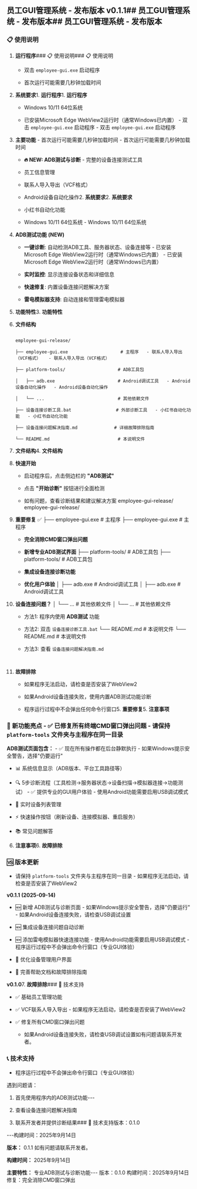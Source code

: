 ## 员工GUI管理系统 - 发布版本 v0.1.1## 员工GUI管理系统 - 发布版本## 员工GUI管理系统 - 发布版本



### 📋 使用说明



1. **运行程序**### 📋 使用说明### 📋 使用说明

   - 双击 `employee-gui.exe` 启动程序

   - 首次运行可能需要几秒钟加载时间



2. **系统要求**1. **运行程序**1. **运行程序**

   - Windows 10/11 64位系统

   - 已安装Microsoft Edge WebView2运行时（通常Windows已内置）   - 双击 `employee-gui.exe` 启动程序   - 双击 `employee-gui.exe` 启动程序



3. **主要功能**   - 首次运行可能需要几秒钟加载时间   - 首次运行可能需要几秒钟加载时间

   - **🔥 NEW: ADB测试与诊断** - 完整的设备连接测试工具

   - 员工信息管理

   - 联系人导入导出（VCF格式）

   - Android设备自动化操作2. **系统要求**2. **系统要求**

   - 小红书自动化功能

   - Windows 10/11 64位系统   - Windows 10/11 64位系统

4. **ADB测试功能 (NEW)**

   - **一键诊断**: 自动检测ADB工具、服务器状态、设备连接等   - 已安装Microsoft Edge WebView2运行时（通常Windows已内置）   - 已安装Microsoft Edge WebView2运行时（通常Windows已内置）

   - **实时监控**: 显示连接设备状态和详细信息

   - **快速修复**: 内置设备连接问题解决方案

   - **雷电模拟器支持**: 自动连接和管理雷电模拟器

3. **功能特性**3. **功能特性**

5. **文件结构**

   ```   - 员工信息管理   - 员工信息管理

   employee-gui-release/

   ├── employee-gui.exe                    # 主程序   - 联系人导入导出（VCF格式）   - 联系人导入导出（VCF格式）

   ├── platform-tools/                    # ADB工具包

   │   ├── adb.exe                        # Android调试工具   - Android设备自动化操作   - Android设备自动化操作

   │   └── ...                            # 其他依赖文件

   ├── 设备连接诊断工具.bat                 # 外部诊断工具   - 小红书自动化功能   - 小红书自动化功能

   ├── 设备连接问题解决指南.md              # 详细故障排除指南

   └── README.md                          # 本说明文件

   ```

4. **文件结构**4. **文件结构**

6. **快速开始**

   - 启动程序后，点击侧边栏的 **"ADB测试"**    ```   ```

   - 点击 **"开始诊断"** 按钮进行全面检测

   - 如有问题，查看诊断结果和建议解决方案   employee-gui-release/   employee-gui-release/



7. **重要修复** ✅   ├── employee-gui.exe          # 主程序   ├── employee-gui.exe          # 主程序

   - **完全消除CMD窗口弹出问题**

   - **新增专业ADB测试界面**   ├── platform-tools/          # ADB工具包   ├── platform-tools/          # ADB工具包

   - **集成设备连接诊断功能**

   - **优化用户体验**   │   ├── adb.exe              # Android调试工具   │   ├── adb.exe              # Android调试工具



8. **设备连接问题？**   │   └── ...                  # 其他依赖文件   │   └── ...                  # 其他依赖文件

   - 方法1: 程序内使用 **ADB测试** 功能

   - 方法2: 双击 `设备连接诊断工具.bat`   └── README.md                # 本说明文件   └── README.md                # 本说明文件

   - 方法3: 查看 `设备连接问题解决指南.md`

   ```   ```

9. **故障排除**

   - 如果程序无法启动，请检查是否安装了WebView2

   - 如果Android设备连接失败，使用内置ADB测试功能诊断

   - 程序运行过程中不会弹出任何命令行窗口5. **重要修复**5. **注意事项**



### 🔧 新功能亮点   - ✅ 已修复所有终端CMD窗口弹出问题   - 请保持 `platform-tools` 文件夹与主程序在同一目录



**ADB测试页面包含：**   - ✅ 现在所有操作都在后台静默执行   - 如果Windows提示安全警告，选择"仍要运行"

- 📊 系统信息显示（ADB版本、平台工具路径等）

- 🔍 5步诊断流程（工具检测→服务器状态→设备扫描→模拟器连接→功能测试）   - ✅ 提供专业的GUI用户体验   - 使用Android功能需要启用USB调试模式

- 📱 实时设备列表管理

- ⚡ 快速操作按钮（刷新设备、连接模拟器、重启服务）

- 📚 常见问题解答

6. **注意事项**6. **故障排除**

### 🆚 版本更新

   - 请保持 `platform-tools` 文件夹与主程序在同一目录   - 如果程序无法启动，请检查是否安装了WebView2

**v0.1.1 (2025-09-14)**

- 🆕 新增 ADB测试与诊断页面   - 如果Windows提示安全警告，选择"仍要运行"   - 如果Android设备连接失败，请检查USB调试设置

- 🆕 集成设备连接问题自动诊断

- 🆕 添加雷电模拟器快速连接功能   - 使用Android功能需要启用USB调试模式   - 程序运行过程中不会弹出命令行窗口（专业GUI体验）

- 🔧 优化设备管理用户界面

- 📖 完善帮助文档和故障排除指南



**v0.1.0**7. **故障排除**### 🔧 技术支持

- ✅ 基础员工管理功能

- ✅ VCF联系人导入导出   - 如果程序无法启动，请检查是否安装了WebView2

- ✅ 修复所有CMD窗口弹出问题

   - 如果Android设备连接失败，请检查USB调试设置如有问题请联系开发者。

### 📞 技术支持

   - 程序运行过程中不会弹出命令行窗口（专业GUI体验）

遇到问题请：

1. 首先使用程序内的ADB测试功能---

2. 查看设备连接问题解决指南

3. 联系开发者并提供诊断结果### 🔧 技术支持版本：0.1.0



---构建时间：2025年9月14日

**版本：** 0.1.1  如有问题请联系开发者。

**构建时间：** 2025年9月14日  

**主要特性：** 专业ADB测试与诊断功能---
版本：0.1.0
构建时间：2025年9月14日
修复：完全消除CMD窗口弹出